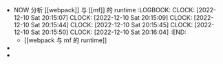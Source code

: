 - NOW 分析 [[webpack]] 与 [[mf]] 的 runtime
  :LOGBOOK:
  CLOCK: [2022-12-10 Sat 20:15:07]
  CLOCK: [2022-12-10 Sat 20:15:09]
  CLOCK: [2022-12-10 Sat 20:15:44]
  CLOCK: [2022-12-10 Sat 20:15:45]
  CLOCK: [2022-12-10 Sat 20:15:50]
  CLOCK: [2022-12-10 Sat 20:16:04]
  :END:
	- [[webpack  与 mf 的 runtime]]
-
-
